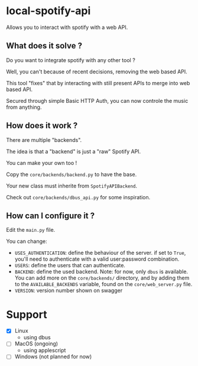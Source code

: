 # local-spotify-api
Allows you to interact with spotify with a web API.

## What does it solve ?

Do you want to integrate spotify with any other tool ?

Well, you can't because of recent decisions, removing the web based API.

This tool "fixes" that by interacting with still present APIs to merge into web based API.

Secured through simple Basic HTTP Auth, you can now controle the music from anything.

## How does it work ?

There are multiple "backends".

The idea is that a "backend" is just a "raw" Spotify API.

You can make your own too !

Copy the `core/backends/backend.py` to have the base.

Your new class must inherite from `SpotifyAPIBackend`.

Check out `core/backends/dbus_api.py` for some inspiration.

## How can I configure it ?

Edit the `main.py` file.

You can change:

- `USES_AUTHENTICATION`: define the behaviour of the server. if set to `True`, you'll need to authenticate with a valid user:password combination.
- `USERS`: define the users that can authenticate.
- `BACKEND`: define the used backend. Note: for now, only `dbus` is available. You can add more on the `core/backends/` directory, and by adding them to the `AVAILABLE_BACKENDS` variable, found on the `core/web_server.py` file.
- `VERSION`: version number shown on swagger

# Support

- [x] Linux
  - using dbus
- [ ] MacOS (ongoing)
  - using applescript
- [ ] Windows (not planned for now)
